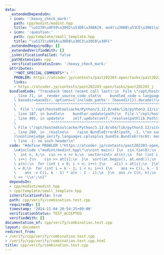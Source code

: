 ```yaml
---
data:
  _extendedDependsOn:
  - icon: ':heavy_check_mark:'
    path: cpp/modint/modint.hpp
    title: "\u5270\u4F59\u3092\u53D6\u308A[0, mod)\u306B\u53CE\u3081\u308Bint"
  - icon: ':question:'
    path: cpp/template/small_template.hpp
    title: "\u5171\u901A\u30D8\u30C3\u30C0\u30FC"
  _extendedRequiredBy: []
  _extendedVerifiedWith: []
  _isVerificationFailed: false
  _pathExtension: cpp
  _verificationStatusIcon: ':heavy_check_mark:'
  attributes:
    '*NOT_SPECIAL_COMMENTS*': ''
    PROBLEM: https://atcoder.jp/contests/past202203-open/tasks/past202203_j
    links:
    - https://atcoder.jp/contests/past202203-open/tasks/past202203_j
  bundledCode: "Traceback (most recent call last):\n  File \"/opt/hostedtoolcache/Python/3.12.0/x64/lib/python3.12/site-packages/onlinejudge_verify/documentation/build.py\"\
    , line 71, in _render_source_code_stat\n    bundled_code = language.bundle(stat.path,\
    \ basedir=basedir, options={'include_paths': [basedir]}).decode()\n          \
    \         ^^^^^^^^^^^^^^^^^^^^^^^^^^^^^^^^^^^^^^^^^^^^^^^^^^^^^^^^^^^^^^^^^^^^^^^^^^^^^^^^^\n\
    \  File \"/opt/hostedtoolcache/Python/3.12.0/x64/lib/python3.12/site-packages/onlinejudge_verify/languages/cplusplus.py\"\
    , line 187, in bundle\n    bundler.update(path)\n  File \"/opt/hostedtoolcache/Python/3.12.0/x64/lib/python3.12/site-packages/onlinejudge_verify/languages/cplusplus_bundle.py\"\
    , line 401, in update\n    self.update(self._resolve(pathlib.Path(included), included_from=path))\n\
    \                ^^^^^^^^^^^^^^^^^^^^^^^^^^^^^^^^^^^^^^^^^^^^^^^^^^^^^^^^^\n \
    \ File \"/opt/hostedtoolcache/Python/3.12.0/x64/lib/python3.12/site-packages/onlinejudge_verify/languages/cplusplus_bundle.py\"\
    , line 260, in _resolve\n    raise BundleErrorAt(path, -1, \"no such header\"\
    )\nonlinejudge_verify.languages.cplusplus_bundle.BundleErrorAt: modint/modint.hpp:\
    \ line -1: no such header\n"
  code: "#define PROBLEM \"https://atcoder.jp/contests/past202203-open/tasks/past202203_j\"\
    \n#include \"modint/modint.hpp\"\n\nint main() {\n  cin.tie(0);\n  ios::sync_with_stdio(false);\n\
    \  int n, k;\n  cin >> n >> k;\n  vector<int> at(n);\n  for (int i = 0; i < n;\
    \ i++) {\n    cin >> at[i];\n  }\n  sort(at.begin(), at.end());\n  vector<mint>\
    \ a(n);\n  for (int i = 0; i < n; i++) {\n    a[i] = at[i];\n  }\n\n  mint ans\
    \ = 0;\n  for (int i = k - 1; i < n; i++) {\n    ans += C(i, k - 1) * a[i];\n\
    \    ans -= C(i, k - 1) * a[n - 1 - i];\n  }\n  ans /= C(n, k);\n  cout << ans\
    \ << '\\n';\n}"
  dependsOn:
  - cpp/modint/modint.hpp
  - cpp/template/small_template.hpp
  isVerificationFile: true
  path: cpp/verify/combination.test.cpp
  requiredBy: []
  timestamp: '2024-11-04 20:54:25+09:00'
  verificationStatus: TEST_ACCEPTED
  verifiedWith: []
documentation_of: cpp/verify/combination.test.cpp
layout: document
redirect_from:
- /verify/cpp/verify/combination.test.cpp
- /verify/cpp/verify/combination.test.cpp.html
title: cpp/verify/combination.test.cpp
---
```

